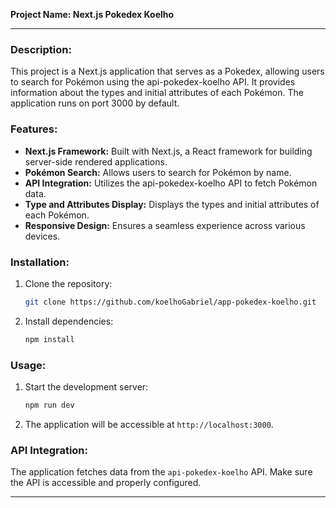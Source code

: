 **Project Name: Next.js Pokedex Koelho**

---

### Description:

This project is a Next.js application that serves as a Pokedex, allowing users to search for Pokémon using the api-pokedex-koelho API. It provides information about the types and initial attributes of each Pokémon. The application runs on port 3000 by default.

### Features:

- **Next.js Framework:** Built with Next.js, a React framework for building server-side rendered applications.
- **Pokémon Search:** Allows users to search for Pokémon by name.
- **API Integration:** Utilizes the api-pokedex-koelho API to fetch Pokémon data.
- **Type and Attributes Display:** Displays the types and initial attributes of each Pokémon.
- **Responsive Design:** Ensures a seamless experience across various devices.

### Installation:

1. Clone the repository:

   ```bash
   git clone https://github.com/koelhoGabriel/app-pokedex-koelho.git
   ```

2. Install dependencies:

   ```bash
   npm install
   ```

### Usage:

1. Start the development server:

   ```bash
   npm run dev
   ```

2. The application will be accessible at `http://localhost:3000`.

### API Integration:

The application fetches data from the `api-pokedex-koelho` API. Make sure the API is accessible and properly configured.

---
